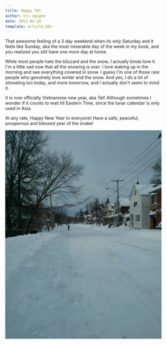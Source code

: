 ```yaml
---
title: Happy Tet
author: tri-nguyen
date: 2013-02-10
template: article.hbs
---
```


That awesome feeling of a 3 day weekend when its only Saturday and it feels like Sunday, aka the most miserable day of the week in my book, and you realized you still have one more day at home.

While most people hate the blizzard and the snow, I actually kinda love it. I'm a little sad now that all the snowing is over. I love waking up in the morning and see everything covered in snow. I guess I'm one of those rare people who genuinely love winter and the snow. And yes, I do a lot of shoveling too today, and more tomorrow, and I actually don't seem to mind it.

It is now officially Vietnamese new year, aka Tet! Although sometimes I wonder if it counts to wait till Eastern Time, since the lunar calendar is only used in Asia.

At any rate, Happy New Year to everyone! Have a safe, peaceful, prosperous and blessed year of the snake!

![Snow in Medford](medford-snow.jpg)